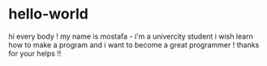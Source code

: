# hello-world

hi every body !
my name is mostafa - i'm a univercity student
i wish learn how to make a program and i want to become a great programmer !
thanks for your helps !!
